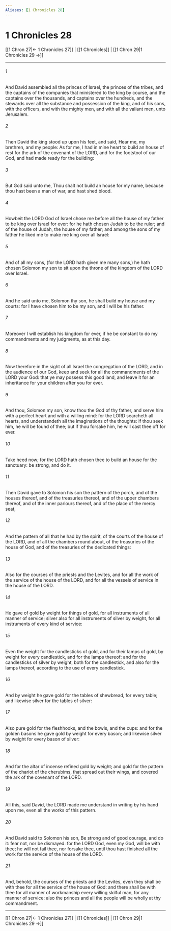 ```yaml
---
Aliases: [1 Chronicles 28]
---
```

# 1 Chronicles 28

[[1 Chron 27|← 1 Chronicles 27]] | [[1 Chronicles]] | [[1 Chron 29|1 Chronicles 29 →]]
***



###### 1 
And David assembled all the princes of Israel, the princes of the tribes, and the captains of the companies that ministered to the king by course, and the captains over the thousands, and captains over the hundreds, and the stewards over all the substance and possession of the king, and of his sons, with the officers, and with the mighty men, and with all the valiant men, unto Jerusalem. 

###### 2 
Then David the king stood up upon his feet, and said, Hear me, my brethren, and my people: As for me, I had in mine heart to build an house of rest for the ark of the covenant of the LORD, and for the footstool of our God, and had made ready for the building: 

###### 3 
But God said unto me, Thou shalt not build an house for my name, because thou hast been a man of war, and hast shed blood. 

###### 4 
Howbeit the LORD God of Israel chose me before all the house of my father to be king over Israel for ever: for he hath chosen Judah to be the ruler; and of the house of Judah, the house of my father; and among the sons of my father he liked me to make me king over all Israel: 

###### 5 
And of all my sons, (for the LORD hath given me many sons,) he hath chosen Solomon my son to sit upon the throne of the kingdom of the LORD over Israel. 

###### 6 
And he said unto me, Solomon thy son, he shall build my house and my courts: for I have chosen him to be my son, and I will be his father. 

###### 7 
Moreover I will establish his kingdom for ever, if he be constant to do my commandments and my judgments, as at this day. 

###### 8 
Now therefore in the sight of all Israel the congregation of the LORD, and in the audience of our God, keep and seek for all the commandments of the LORD your God: that ye may possess this good land, and leave it for an inheritance for your children after you for ever. 

###### 9 
And thou, Solomon my son, know thou the God of thy father, and serve him with a perfect heart and with a willing mind: for the LORD searcheth all hearts, and understandeth all the imaginations of the thoughts: if thou seek him, he will be found of thee; but if thou forsake him, he will cast thee off for ever. 

###### 10 
Take heed now; for the LORD hath chosen thee to build an house for the sanctuary: be strong, and do it. 

###### 11 
Then David gave to Solomon his son the pattern of the porch, and of the houses thereof, and of the treasuries thereof, and of the upper chambers thereof, and of the inner parlours thereof, and of the place of the mercy seat, 

###### 12 
And the pattern of all that he had by the spirit, of the courts of the house of the LORD, and of all the chambers round about, of the treasuries of the house of God, and of the treasuries of the dedicated things: 

###### 13 
Also for the courses of the priests and the Levites, and for all the work of the service of the house of the LORD, and for all the vessels of service in the house of the LORD. 

###### 14 
He gave of gold by weight for things of gold, for all instruments of all manner of service; silver also for all instruments of silver by weight, for all instruments of every kind of service: 

###### 15 
Even the weight for the candlesticks of gold, and for their lamps of gold, by weight for every candlestick, and for the lamps thereof: and for the candlesticks of silver by weight, both for the candlestick, and also for the lamps thereof, according to the use of every candlestick. 

###### 16 
And by weight he gave gold for the tables of shewbread, for every table; and likewise silver for the tables of silver: 

###### 17 
Also pure gold for the fleshhooks, and the bowls, and the cups: and for the golden basons he gave gold by weight for every bason; and likewise silver by weight for every bason of silver: 

###### 18 
And for the altar of incense refined gold by weight; and gold for the pattern of the chariot of the cherubims, that spread out their wings, and covered the ark of the covenant of the LORD. 

###### 19 
All this, said David, the LORD made me understand in writing by his hand upon me, even all the works of this pattern. 

###### 20 
And David said to Solomon his son, Be strong and of good courage, and do it: fear not, nor be dismayed: for the LORD God, even my God, will be with thee; he will not fail thee, nor forsake thee, until thou hast finished all the work for the service of the house of the LORD. 

###### 21 
And, behold, the courses of the priests and the Levites, even they shall be with thee for all the service of the house of God: and there shall be with thee for all manner of workmanship every willing skilful man, for any manner of service: also the princes and all the people will be wholly at thy commandment.

***
[[1 Chron 27|← 1 Chronicles 27]] | [[1 Chronicles]] | [[1 Chron 29|1 Chronicles 29 →]]
